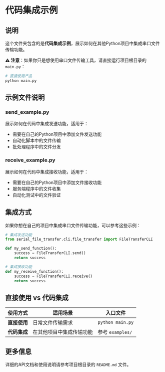 # 代码集成示例

## 说明

这个文件夹包含的是**代码集成示例**，展示如何在其他Python项目中集成串口文件传输功能。

**⚠️ 注意**：如果你只是想使用串口文件传输工具，请直接运行项目根目录的 `main.py`：

```bash
# 直接使用产品
python main.py
```

## 示例文件说明

### send_example.py

展示如何在代码中集成发送功能，适用于：

- 需要在自己的Python项目中添加文件发送功能
- 自动化脚本中的文件传输
- 批处理程序中的文件分发

### receive_example.py  

展示如何在代码中集成接收功能，适用于：

- 需要在自己的Python项目中添加文件接收功能
- 服务端程序中的文件收集
- 自动化测试中的文件验证

## 集成方式

如果你想在自己的项目中集成串口文件传输功能，可以参考这些示例：

```python
# 集成发送功能
from serial_file_transfer.cli.file_transfer import FileTransferCLI

def my_send_function():
    success = FileTransferCLI.send()
    return success

# 集成接收功能  
def my_receive_function():
    success = FileTransferCLI.receive()
    return success
```

## 直接使用 vs 代码集成

| 使用方式 | 适用场景 | 入口文件 |
|---------|---------|---------|
| **直接使用** | 日常文件传输需求 | `python main.py` |
| **代码集成** | 在其他项目中集成传输功能 | 参考 `examples/` |

## 更多信息

详细的API文档和使用说明请参考项目根目录的 `README.md` 文件。
